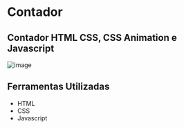 # Contador
## Contador HTML CSS, CSS Animation e Javascript
![image](https://github.com/Jorge-Marcelo/Contador/assets/49494259/04b9656a-79b9-418a-b8ce-0c10792fe1a1)

## Ferramentas Utilizadas 
- HTML
- CSS
- Javascript

